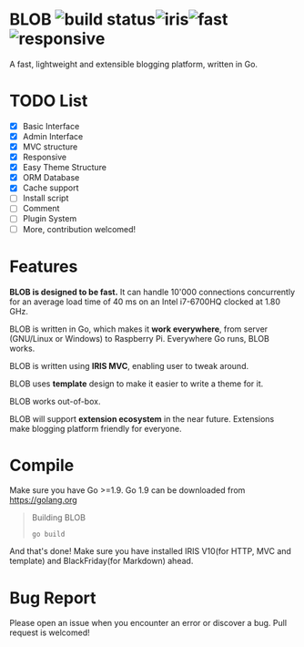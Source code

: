 # BLOB ![build status](https://img.shields.io/travis/blob-go/blob-go.svg?style=for-the-badge)![iris](https://img.shields.io/badge/iris-powered-2196f3.svg?style=for-the-badge)![fast](https://img.shields.io/badge/fast-loading-2196f3.svg?style=for-the-badge)![responsive](https://img.shields.io/badge/responsive-ready-2196f3.svg?style=for-the-badge)
A fast, lightweight and extensible blogging platform, written in Go.
# TODO List
- [x] Basic Interface
- [x] Admin Interface
- [x] MVC structure
- [x] Responsive
- [x] Easy Theme Structure
- [x] ORM Database
- [x] Cache support
- [ ] Install script
- [ ] Comment
- [ ] Plugin System
- [ ] More, contribution welcomed!
# Features
__BLOB is designed to be fast.__ It can handle 10'000 connections concurrently for an average load time of 40 ms on an Intel i7-6700HQ clocked at 1.80 GHz.

BLOB is written in Go, which makes it __work everywhere__, from server (GNU/Linux or Windows) to Raspberry Pi.
Everywhere Go runs, BLOB works.

BLOB is written using __IRIS MVC__, enabling user to tweak around.

BLOB uses __template__ design to make it easier to write a theme for it.

BLOB works out-of-box.

BLOB will support __extension ecosystem__ in the near future. 
Extensions make blogging platform friendly for everyone.
# Compile
Make sure you have Go >=1.9. Go 1.9 can be downloaded from https://golang.org
> Building BLOB
>
> `go build`

And that's done! Make sure you have installed IRIS V10(for HTTP, MVC and template) and BlackFriday(for Markdown) ahead.
# Bug Report
Please open an issue when you encounter an error or discover a bug. 
Pull request is welcomed!